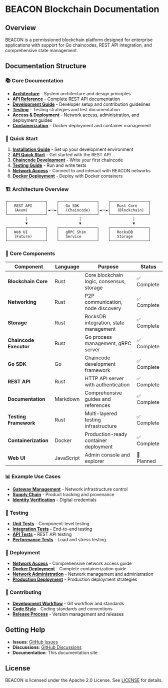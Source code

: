 # BEACON Blockchain Documentation

## Overview

BEACON is a permissioned blockchain platform designed for enterprise applications with support for Go chaincodes, REST API integration, and comprehensive state management.

## Documentation Structure

### 📚 Core Documentation

- **[Architecture](architecture/)** - System architecture and design principles
- **[API Reference](api/)** - Complete REST API documentation
- **[Development Guide](development/)** - Developer setup and contribution guidelines
- **[Testing](testing/)** - Testing strategies and test documentation
- **[Access & Deployment](access/)** - Network access, administration, and deployment guides
- **[Containerization](containerization.md)** - Docker deployment and container management

### 🚀 Quick Start

1. **[Installation Guide](development/installation.md)** - Set up your development environment
2. **[API Quick Start](api/quickstart.md)** - Get started with the REST API
3. **[Chaincode Development](development/chaincode.md)** - Write your first chaincode
4. **[Testing Guide](testing/test-guide.md)** - Run and write tests
5. **[Network Access](access/README.md)** - Connect to and interact with BEACON networks
6. **[Docker Deployment](containerization.md)** - Deploy with Docker containers

### 🏗️ Architecture Overview

```
┌─────────────────┐    ┌─────────────────┐    ┌─────────────────┐
│   REST API      │    │   Go SDK        │    │   Rust Core     │
│   (Axum)        │◄──►│   (Chaincode)   │◄──►│   (Blockchain)  │
└─────────────────┘    └─────────────────┘    └─────────────────┘
         │                       │                       │
         ▼                       ▼                       ▼
┌─────────────────┐    ┌─────────────────┐    ┌─────────────────┐
│   Web UI        │    │   gRPC Shim     │    │   RocksDB       │
│   (Future)      │    │   Service       │    │   Storage       │
└─────────────────┘    └─────────────────┘    └─────────────────┘
```

### 🔧 Core Components

| Component              | Language   | Purpose                                   | Status      |
| ---------------------- | ---------- | ----------------------------------------- | ----------- |
| **Blockchain Core**    | Rust       | Core blockchain logic, consensus, storage | ✅ Complete |
| **Networking**         | Rust       | P2P communication, node discovery         | ✅ Complete |
| **Storage**            | Rust       | RocksDB integration, state management     | ✅ Complete |
| **Chaincode Executor** | Rust       | Go process management, gRPC server        | ✅ Complete |
| **Go SDK**             | Go         | Chaincode development framework           | ✅ Complete |
| **REST API**           | Rust       | HTTP API server with authentication       | ✅ Complete |
| **Documentation**      | Markdown   | Comprehensive guides and references       | ✅ Complete |
| **Testing Framework**  | Rust       | Multi-layered testing infrastructure      | ✅ Complete |
| **Containerization**   | Docker     | Production-ready container deployment     | ✅ Complete |
| **Web UI**             | JavaScript | Admin console and explorer                | 🔄 Planned  |

### 📊 Example Use Cases

- **[Gateway Management](../sdk/go/examples/gateway-management/)** - Network infrastructure control
- **[Supply Chain](../sdk/go/examples/supply-chain/)** - Product tracking and provenance
- **[Identity Verification](../sdk/go/examples/identity-verification/)** - Digital credentials

### 🧪 Testing

- **[Unit Tests](testing/unit-tests.md)** - Component-level testing
- **[Integration Tests](testing/integration-tests.md)** - End-to-end testing
- **[API Tests](testing/api-tests.md)** - REST API testing
- **[Performance Tests](testing/performance-tests.md)** - Load and stress testing

### 🚀 Deployment

- **[Network Access](access/README.md)** - Comprehensive network access guide
- **[Docker Deployment](containerization.md)** - Complete containerization guide
- **[Network Administration](access/network-admin.md)** - Network management and administration
- **[Production Deployment](access/deployment.md)** - Production deployment strategies

### 📝 Contributing

- **[Development Workflow](development/workflow.md)** - Git workflow and standards
- **[Code Style](development/style-guide.md)** - Coding standards and conventions
- **[Release Process](development/releases.md)** - Version management and releases

## Getting Help

- **Issues**: [GitHub Issues](https://github.com/beacon-blockchain/beacon/issues)
- **Discussions**: [GitHub Discussions](https://github.com/beacon-blockchain/beacon/discussions)
- **Documentation**: This documentation site

## License

BEACON is licensed under the Apache 2.0 License. See [LICENSE](../LICENSE) for details.
